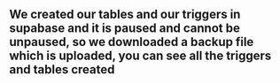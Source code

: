 ## We created our tables and our triggers in supabase and it is paused and cannot be unpaused, so we downloaded a backup file which is uploaded, you can see all the triggers and tables created

